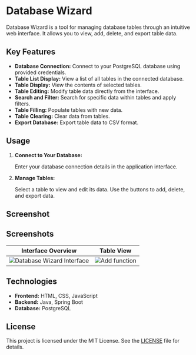 # Database Wizard

Database Wizard is a tool for managing database tables through an intuitive web interface. It allows you to view, add, delete, and export table data.

## Key Features

- **Database Connection:** Connect to your PostgreSQL database using provided credentials.
- **Table List Display:** View a list of all tables in the connected database.
- **Table Display:** View the contents of selected tables.
- **Table Editing:** Modify table data directly from the interface.
- **Search and Filter:** Search for specific data within tables and apply filters.
- **Table Filling:** Populate tables with new data.
- **Table Clearing:** Clear data from tables.
- **Export Database:** Export table data to CSV format.

## Usage

1. **Connect to Your Database:**

   Enter your database connection details in the application interface.

2. **Manage Tables:**

   Select a table to view and edit its data. Use the buttons to add, delete, and export data.

## Screenshot

## Screenshots

| Interface Overview | Table View |
|--------------------|------------|
| ![Database Wizard Interface](https://github.com/user-attachments/assets/3b7ded3f-a71f-425c-a1be-a67f95310b15) | ![Add function](https://github.com/user-attachments/assets/5ecffcf5-6309-4d99-844a-25c6c9340e5e)


## Technologies

- **Frontend:** HTML, CSS, JavaScript
- **Backend:** Java, Spring Boot
- **Database:** PostgreSQL

## License

This project is licensed under the MIT License. See the [LICENSE](LICENSE) file for details.
